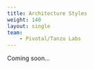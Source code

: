 ```yaml
---
title: Architecture Styles
weight: 140
layout: single
team:
    - Pivotal/Tanzu Labs
---
```


Coming soon...
